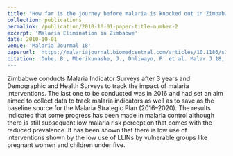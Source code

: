 ```yaml
---
title: "How far is the journey before malaria is knocked out in Zimbabwe: Results of the malaria indicator survey 2016"
collection: publications
permalink: /publication/2010-10-01-paper-title-number-2
excerpt: 'Malaria Elimination in Zimbabwe'
date: 2010-10-01
venue: 'Malaria Jourmal 18'
paperurl: 'https://malariajournal.biomedcentral.com/articles/10.1186/s12936-019-2801-3'
citation: 'Dube, B., Mberikunashe, J., Dhliwayo, P. et al. Malar J 18, 171 (2019).
---
```

Zimbabwe conducts Malaria Indicator Surveys after 3 years and Demographic and Health Surveys to track the impact of malaria interventions. The last one to be conducted was in 2016 and had set an aim aimed to collect data to track malaria indicators as well as to save as the baseline source for the Malaria Strategic Plan (2016–2020). The results indicated that some progress has been made in malaria control although there is still subsequent low malaria risk perception that comes with the reduced prevalence. It has been shown that there is low use of interventions shown by the low use of LLINs by vulnerable groups like pregnant women and children under five.
